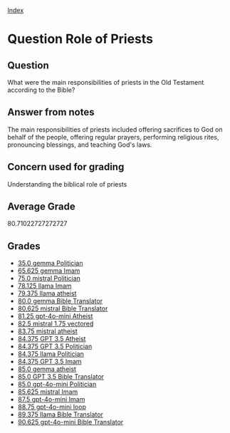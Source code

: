 
[Index](../../index.md)
# Question Role of Priests
## Question
What were the main responsibilities of priests in the Old Testament according to the Bible?

## Answer from notes
The main responsibilities of priests included offering sacrifices to God on behalf of the people, offering regular prayers, performing religious rites, pronouncing blessings, and teaching God's laws.

## Concern used for grading
Understanding the biblical role of priests

## Average Grade
80.71022727272727

## Grades
 * [35.0 gemma Politician](../answers/gemma_Politician/Role_of_Priests.md)
 * [65.625 gemma Imam](../answers/gemma_Imam/Role_of_Priests.md)
 * [75.0 mistral Politician](../answers/mistral_Politician/Role_of_Priests.md)
 * [78.125 llama Imam](../answers/llama_Imam/Role_of_Priests.md)
 * [79.375 llama atheist](../answers/llama_atheist/Role_of_Priests.md)
 * [80.0 gemma Bible Translator](../answers/gemma_Bible_Translator/Role_of_Priests.md)
 * [80.625 mistral Bible Translator](../answers/mistral_Bible_Translator/Role_of_Priests.md)
 * [81.25 gpt-4o-mini Atheist](../answers/gpt-4o-mini_Atheist/Role_of_Priests.md)
 * [82.5 mistral 1.75 vectored](../answers/mistral_1.75_vectored/Role_of_Priests.md)
 * [83.75 mistral atheist](../answers/mistral_atheist/Role_of_Priests.md)
 * [84.375 GPT 3.5 Atheist](../answers/GPT_3.5_Atheist/Role_of_Priests.md)
 * [84.375 GPT 3.5 Politician](../answers/GPT_3.5_Politician/Role_of_Priests.md)
 * [84.375 llama Politician](../answers/llama_Politician/Role_of_Priests.md)
 * [84.375 GPT 3.5 Imam](../answers/GPT_3.5_Imam/Role_of_Priests.md)
 * [85.0 gemma atheist](../answers/gemma_atheist/Role_of_Priests.md)
 * [85.0 GPT 3.5 Bible Translator](../answers/GPT_3.5_Bible_Translator/Role_of_Priests.md)
 * [85.0 gpt-4o-mini Politician](../answers/gpt-4o-mini_Politician/Role_of_Priests.md)
 * [85.625 mistral Imam](../answers/mistral_Imam/Role_of_Priests.md)
 * [87.5 gpt-4o-mini Imam](../answers/gpt-4o-mini_Imam/Role_of_Priests.md)
 * [88.75 gpt-4o-mini loop](../answers/gpt-4o-mini_loop/Role_of_Priests.md)
 * [89.375 llama Bible Translator](../answers/llama_Bible_Translator/Role_of_Priests.md)
 * [90.625 gpt-4o-mini Bible Translator](../answers/gpt-4o-mini_Bible_Translator/Role_of_Priests.md)

